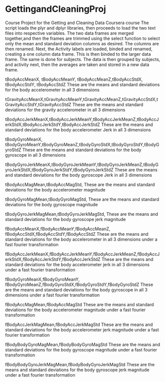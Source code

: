 # GettingandCleaningProj
Course Project for the Getting and Cleaning Data Coursera course
The script loads the plyr and dplyr libraries, then proceeds to load the two text files into respective variables.
The two data frames are merged together,and then the frames are trimmed using the select function to select only the mean and standard deviation columns as desired. 
The columns are then renamed. 
Next, the Activity labels are loaded, binded and renamed, creating a one column data frame. This is then binded to the larger data frame.
The same is done for subjects.
The data is then grouped by subjects, and activity next, then the averages are taken and stored in a new data frame.

tBodyAccMeanX, tBodyAccMeanY, tBodyAccMeanZ,tBodyAccStdX, tBodyAccStdY, tBodyAccStdZ 
These are the means and standard deviations for the body accelerometer in all 3 dimensions

tGravityAccMeanX,tGravityAccMeanY,tGravityAccMeanZ,tGravityAccStdX,tGravityAccStdY,tGravityAccStdZ
These are the means and standard deviations for the gravity accelerometer in all 3 dimensions

tBodyAccJerkMeanX,tBodyAccJerkMeanY,tBodyAccJerkMeanZ,tBodyAccJerkStdX,tBodyAccJerkStdY,tBodyAccJerkStdZ
These are the means and standard deviations for the body accelerometer Jerk in all 3 dimensions

tBodyGyroMeanX, tBodyGyroMeanY,tBodyGyroMeanZ,tBodyGyroStdX,tBodyGyroStdY,tBodyGyroStdZ
These are the means and standard deviations for the body gyroscope in all 3 dimensions


tBodyGyroJerkMeanX,tBodyGyroJerkMeanY,tBodyGyroJerkMeanZ,tBodyGyroJerkStdX,tBodyGyroJerkStdY,tBodyGyroJerkStdZ
These are the means and standard deviations for the body gyroscope Jerk in all 3 dimensions

tBodyAccMagMean,tBodyAccMagStd, 
These are the means and standard deviations for the body accelerometer magnitude

tBodyGyroMagMean,tBodyGyroMagStd,
These are the means and standard deviations for the body gyroscope magnitude

tBodyGyroJerkMagMean,tBodyGyroJerkMagStd,
These are the means and standard deviations for the body gyroscope jerk magnitude

fBodyAccMeanX,fBodyAccMeanY,fBodyAccMeanZ, fBodyAccStdX,fBodyAccStdY,fBodyAccStdZ
These are the means and standard deviations for the body accelerometer in all 3 dimensions under a fast fourier transformation


fBodyAccJerkMeanX,fBodyAccJerkMeanY,fBodyAccJerkMeanZ,fBodyAccJerkStdX,fBodyAccJerkStdY,fBodyAccJerkStdZ
These are the means and standard deviations for the body accelerometer jerk in all 3 dimensions under a fast fourier transformation

fBodyGyroMeanX,fBodyGyroMeanY, fBodyGyroMeanZ,fBodyGyroStdX,fBodyGyroStdY,fBodyGyroStdZ
These are the means and standard deviations for the body gyroscope in all 3 dimensions under a fast fourier transformation

fBodyAccMagMean,fBodyAccMagStd
These are the means and standard deviations for the body accelerometer magnitude under a fast fourier transformation

fBodyAccJerkMagMean,fBodyAccJerkMagStd
These are the means and standard deviations for the body accelerometer jerk magnitude under a fast fourier transformation

fBodyBodyGyroMagMean,fBodyBodyGyroMagStd
These are the means and standard deviations for the body gyroscope magnitude under a fast fourier transformation

fBodyBodyGyroJerkMagMean,fBodyBodyGyroJerkMagStd
These are the means and standard deviations for the body gyroscope jerk magnitude under a fast fourier transformation
